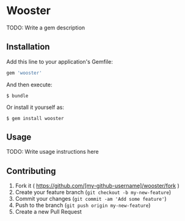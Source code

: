 # Wooster

TODO: Write a gem description

## Installation

Add this line to your application's Gemfile:

```ruby
gem 'wooster'
```

And then execute:

    $ bundle

Or install it yourself as:

    $ gem install wooster

## Usage

TODO: Write usage instructions here

## Contributing

1. Fork it ( https://github.com/[my-github-username]/wooster/fork )
2. Create your feature branch (`git checkout -b my-new-feature`)
3. Commit your changes (`git commit -am 'Add some feature'`)
4. Push to the branch (`git push origin my-new-feature`)
5. Create a new Pull Request
